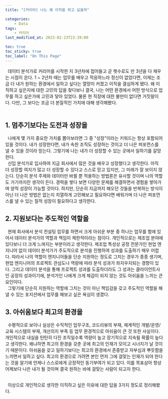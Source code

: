 ```yaml
---
title: "[커리어] 나는 왜 이직을 하고 싶을까"

categories:
    - Data
tags:
    - 커리어
last_modified_at: 2023-02-23T23:39:00

toc: true
toc_sticky: true
toc_label: "On This Page"
---
```


&#160; 데이터 분석가로 커리어를 시작한 지 3년차에 접어들고 곧 햇수로도 만 3년을 다 채우는 시점이 온다. 1 ~ 2년차 때는 업무를 배우고 적응하느라 정신이 없었다면,
이제는 조금 더 내가 원하는 환경에서 일하고 싶다는 열망이 커졌고 이직을 결심하게 됐다. 왜 이직하고 싶은지에 대한 고민의 답을 찾다보니 결국, 
나는 어떤 환경에서 어떤 방식으로 업무를 하고 싶은가에 고민과 닿아 있었다. 물론 현 직장에 대한 불만이 없다면 거짓말이다. 다만, 그 보다는
조금 더 본질적인 가치에 대해 생각해봤다.
<br><br>

## 1. 멈추기보다는 도전과 성장을
 &#160; 나에게 몇 가지 중요한 가치를 뽑아보라면 그 중 "성장"이라는 키워드는 항상 포함되어 있을 것이다. 내가 성장한다면, 내가 속한 조직도 성장하는 것이고 더 나은 퍼포먼스를 낼 수 있을 것이라 믿는다. 그렇기에 나는 내가 더 성장할 수 있는 곳에서 일하기를 갈망한다. <br>
 &#160; 신입 분석가로 입사하여 지금 회사에서 많은 것을 배우고 성장했다고 생각한다. 아직 더 성장할 여지가 많고 더 성장할 수 있다고 스스로 믿고 있지만, 그 미래가 잘 보이지 않는다. 단순히 분석 주제와 데이터만 바뀔 뿐 적용하는 방법론은 유사할 것이며 나의 역할도 거기까지란 생각이 든다. 경력을 쌓다 보면 다양한 문제를 해결하면서 경험을 쌓아가며 양적 성장이 가능할 것이다. 하지만, 단순히 지금까지 해오던 것들을 반복하는 방식이 아닌 더 나은 방법은 없는지 치열하게 고민해보고 필요하다면 배워가며 더 나은 퍼포먼스를 낼 수 있는 질적 성장이 필요하다고 생각한다.

## 2. 지원보다는 주도적인 역할을
 &#160; 현재 회사에서 분석 컨설팅 업무를 하면서 크게 아쉬운 부분 중 하나는 업무를 함에 있어서 데이터 분석가의 역할과 책임이 제한적이라는 점이다. 개인적으로는 제조업 분야에 있다보니 더 크게 느껴지는 부분이라고 생각한다. 제조업 특성상 공정 전문가인 현업 엔지니어 없이 데이터 분석가가 주도적으로 분석을 진행하여 성과를 도출하기 매우 어렵다. 따라서 나의 역할이 엔지니어들을 단순 지원하는 정도로 그치는 경우가 종종 생기며, 현업 엔지니어의 프로젝트 관심도나 역량에 따라 분석 성과가 좌지우지되는 경향이 있다. 그리고 데이터 분석을 통해 프로젝트 성과를 도출하더라도 그 성과는 클라이언트사인 공장의 성과이기에, 분석가인 나에게 크게 체감이 되지 않는 것도 아쉬움을 느끼는 큰 요인이다.<br>
 &#160; 그렇기에 단순히 지원하는 역할에 그치는 것이 아닌 책임감을 갖고 주도적인 역할을 해낼 수 있는 포지션에서 업무를 해보고 싶은 욕심이 생겼다. 

## 3. 아쉬움보다 최고의 환경을
 &#160; 수평적으로 보이나 실상은 수직적인 업무구조, 코드리뷰의 부재, 체계적인 개발/운영/교육 시스템의 부재, 개선의지 부족 등 업무 환경적으로 아쉬움이 큰 것 또한 사실이다. 개인적으로 내실을 탄탄히 다진 조직일수록 역량이 높고 장기적으로 지속될 확률이 높다고 생각한다. 왜냐하면 최고의 환경을 갖춘 곳에 최고의 인재가 모이고 시너지가 날 것이기 때문이다. 아쉬움을 갖고 일하기보다는 최고의 환경에서 존중받고 자부심과 뿌듯함을 느끼면서 일하고 싶다. 최고의 환경으로 가려면 본인 먼저 그에 걸맞는 인재가 되야 한다는 것을 알기에 언제나 스스로에게 긍정적인 동기부여가 되고 있다. 이를 목표삼아 항상 어제보다 나은 내가 될 것이며 결국 원하는 바에 걸맞는 사람이 되고자 한다.

<br>
 &#160; 이상으로 개인적으로 생각한 이직하고 싶은 이유에 대한 답을 3가지 정도로 정리해봤다.